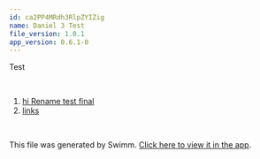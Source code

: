 ```yaml
---
id: ca2PP4MRdh3RlpZYIZig
name: Daniel 3 Test
file_version: 1.0.1
app_version: 0.6.1-0
---
```


<!-- Intro - Do not remove this comment --> 
 Test

<br/>

<!-- Steps - Do not remove this comment --> 
1. [hi Rename test final](hi-rename-test-final.0RPUs.sw.md) 
2. [links](links.0xkTP.sw.md) 


<br/>

This file was generated by Swimm. [Click here to view it in the app](http://localhost:5000/#/repos/Z2l0aHViJTNBJTNBc3ItZXh0ZW5zaW9uJTNBJTNBZG91ZWs=/docs/ca2PP4MRdh3RlpZYIZig).